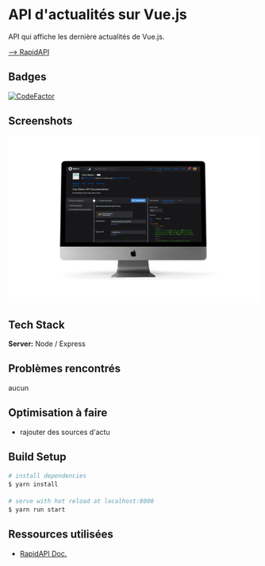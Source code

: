 # API d'actualités sur Vue.js

API qui affiche les dernière actualités de Vue.js.

[--> RapidAPI](https://rapidapi.com/CarolineSenes/api/vue-news)
## Badges
[![CodeFactor](https://www.codefactor.io/repository/github/carolinesenes/vue_news_api/badge)](https://www.codefactor.io/repository/github/carolinesenes/vue_news_api)



## Screenshots

![RapidAPI](https://github.com/CarolineSenes/vue_news_api/blob/main/assets/screenshotGET.png)

## Tech Stack

**Server:** Node / Express

  ## Problèmes rencontrés

aucun

## Optimisation à faire
- rajouter des sources d'actu
## Build Setup

```bash
# install dependencies
$ yarn install

# serve with hot reload at localhost:8000
$ yarn run start
```

## Ressources utilisées

 - [RapidAPI Doc.](https://docs.rapidapi.com/)